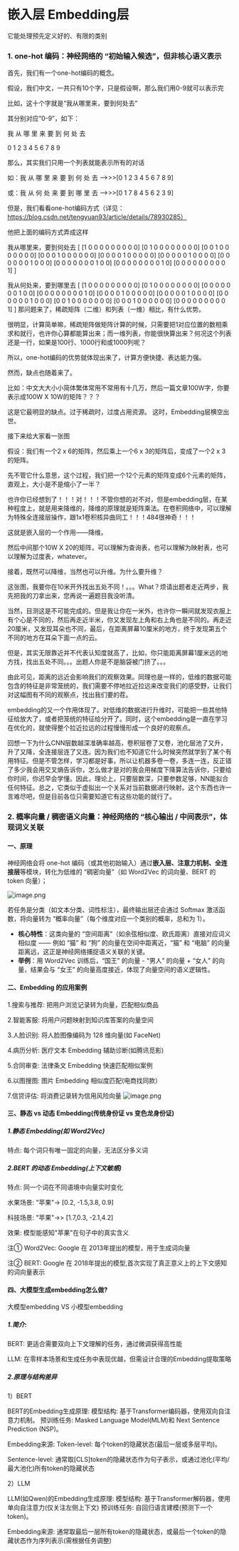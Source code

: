 # 嵌入层 Embedding层
它能处理预先定义好的、有限的类别
### 1. one-hot 编码：神经网络的 “初始输入候选”，但非核心语义表示
首先，我们有一个one-hot编码的概念。

假设，我们中文，一共只有10个字，只是假设啊，那么我们用0-9就可以表示完

比如，这十个字就是“我从哪里来，要到何处去”

其分别对应“0-9”，如下：

我 从 哪 里 来 要 到 何 处 去

0 1 2 3 4 5 6 7 8 9

那么，其实我们只用一个列表就能表示所有的对话

如：我 从 哪 里 来 要 到 何 处 去 ——>>>[0 1 2 3 4 5 6 7 8 9]

或：我 从 何 处 来 要 到 哪 里 去 ——>>>[0 1 7 8 4 5 6 2 3 9]

但是，我们看看one-hot编码方式（详见：https://blog.csdn.net/tengyuan93/article/details/78930285）

他把上面的编码方式弄成这样

我从哪里来，要到何处去
[
[1 0 0 0 0 0 0 0 0 0]
[0 1 0 0 0 0 0 0 0 0]
[0 0 1 0 0 0 0 0 0 0]
[0 0 0 1 0 0 0 0 0 0]
[0 0 0 0 1 0 0 0 0 0]
[0 0 0 0 0 1 0 0 0 0]
[0 0 0 0 0 0 1 0 0 0]
[0 0 0 0 0 0 0 1 0 0]
[0 0 0 0 0 0 0 0 1 0]
[0 0 0 0 0 0 0 0 0 1]
]

我从何处来，要到哪里去
[
[1 0 0 0 0 0 0 0 0 0]
[0 1 0 0 0 0 0 0 0 0]
[0 0 0 0 0 0 0 1 0 0]
[0 0 0 0 0 0 0 0 1 0]
[0 0 0 0 1 0 0 0 0 0]
[0 0 0 0 0 1 0 0 0 0]
[0 0 0 0 0 0 1 0 0 0]
[0 0 1 0 0 0 0 0 0 0]
[0 0 0 1 0 0 0 0 0 0]
[0 0 0 0 0 0 0 0 0 1]
]
那问题来了，稀疏矩阵（二维）和列表（一维）相比，有什么优势。

很明显，计算简单嘛，稀疏矩阵做矩阵计算的时候，只需要把1对应位置的数相乘求和就行，也许你心算都能算出来；而一维列表，你能很快算出来？何况这个列表还是一行，如果是100行、1000行和或1000列呢？

所以，one-hot编码的优势就体现出来了，计算方便快捷、表达能力强。

然而，缺点也随着来了。

比如：中文大大小小简体繁体常用不常用有十几万，然后一篇文章100W字，你要表示成100W X 10W的矩阵？？？

这是它最明显的缺点。过于稀疏时，过度占用资源。
这时，Embedding层横空出世。

接下来给大家看一张图

假设：我们有一个2 x 6的矩阵，然后乘上一个6 x 3的矩阵后，变成了一个2 x 3的矩阵。

先不管它什么意思，这个过程，我们把一个12个元素的矩阵变成6个元素的矩阵，直观上，大小是不是缩小了一半？

也许你已经想到了！！！对！！！不管你想的对不对，但是embedding层，在某种程度上，就是用来降维的，降维的原理就是矩阵乘法。在卷积网络中，可以理解为特殊全连接层操作，跟1x1卷积核异曲同工！！！484很神奇！！！

这就是嵌入层的一个作用——降维。

然后中间那个10W X 20的矩阵，可以理解为查询表，也可以理解为映射表，也可以理解为过度表，whatever。

接着，既然可以降维，当然也可以升维。为什么要升维？

这张图，我要你在10米开外找出五处不同！。。。What？烦请出题者走近两步，我先把我的刀拿出来，您再说一遍题目我没听清。

当然，目测这是不可能完成的。但是我让你在一米外，也许你一瞬间就发现衣服上有个心是不同的，然后再走近半米，你又发现左上角和右上角也是不同的。再走近20厘米，又发现耳朵也不同，最后，在距离屏幕10厘米的地方，终于发现第五个不同的地方在耳朵下面一点的云。

但是，其实无限靠近并不代表认知度就高了，比如，你只能距离屏幕1厘米远的地方找，找出五处不同。。。出题人你是不是脑袋被门挤了。。。

由此可见，距离的远近会影响我们的观察效果。同理也是一样的，低维的数据可能包含的特征是非常笼统的，我们需要不停地拉近拉远来改变我们的感受野，让我们对这幅图有不同的观察点，找出我们要的茬。

embedding的又一个作用体现了。对低维的数据进行升维时，可能把一些其他特征给放大了，或者把笼统的特征给分开了。同时，这个embedding是一直在学习在优化的，就使得整个拉近拉远的过程慢慢形成一个良好的观察点。

回想一下为什么CNN层数越深准确率越高，卷积层卷了又卷，池化层池了又升，升了又降，全连接层连了又连。因为我们也不知道它什么时候突然就学到了某个有用特征。但是不管怎样，学习都是好事，所以让机器多卷一卷，多连一连，反正错了多少我会用交叉熵告诉你，怎么做才是对的我会用梯度下降算法告诉你，只要给你时间，你迟早会学懂。因此，理论上，只要层数深，只要参数足够，NN能拟合任何特征。总之，它类似于虚拟出一个关系对当前数据进行映射。这个东西也许一言难尽吧，但是目前各位只需要知道它有这些功能的就行了。

### 2. 概率向量 / 稠密语义向量：神经网络的 “核心输出 / 中间表示”，体现词义关联

#### 一、原理
神经网络会将 one-hot 编码（或其他初始输入）通过**嵌入层、注意力机制、全连接层**等模块，转化为低维的 “稠密向量”（如 Word2Vec 的词向量、BERT 的 token 向量）；

![image.png](https://raw.githubusercontent.com/lishiyu2006/picgo/main/cdning/202510151558788.png)

若任务是分类（如文本分类、词性标注），最终输出层还会通过 Softmax 激活函数，将向量转为 “概率向量”（每个维度对应一个类别的概率，总和为 1）。

- **核心特性**：这类向量的 “空间距离”（如余弦相似度、欧氏距离）直接对应词义相似度 —— 例如 “猫” 和 “狗” 的向量在空间中距离近，“猫” 和 “电脑” 的向量距离远，这正是神经网络捕捉语义关联的关键。
- **举例**：用 Word2Vec 训练后，“国王” 的向量 - “男人” 的向量 + “女人” 的向量，结果会与 “女王” 的向量高度接近，体现了向量空间的语义逻辑性。
#### 二、Embedding 的应用案例
1.搜索与推荐: 把用户浏览记录转为向量，匹配相似商品

2.智能客服: 将用户问题映射到知识库答案的向量空间

3.人脸识别: 将人脸图像编码为 128 维向量(如 FaceNet)

4.病历分析: 医疗文本 Embedding 辅助诊断(如腾讯觅影)

5.合同审查: 法律条文 Embedding 快速匹配相似案例

6.以图搜图: 图片 Embedding 相似度匹配(电商找同款）

7.信贷评估: 将消费记录转为信用风险向量
![image.png](https://raw.githubusercontent.com/lishiyu2006/picgo/main/cdning/202510151605625.png)
#### 三、静态 vs 动态 Embedding(传统身份证 vs 变色龙身份证)
##### 1.静态 Embedding(如 Word2Vec)

特点: 每个词只有唯一固定的向量，无法区分多义词

##### 2.BERT 的动态 Embedding(上下文敏感)

特点: 同一个词在不同语境中向量实时变化

 水果场景: "苹果"→ [0.2, -1.5,3.8, 0.9]

科技场景: "苹果"→> [1.7,0.3, -2.1,4.2]

效果: 模型能感知"苹果"在句子中的真实含义

注① Word2Vec: Google 在 2013年提出的模型，用于生成词向量

注② BERT: Google 在 2018年提出的模型,首次实现了真正意义上的上下文感知的词向量表示
#### 四、大模型生成embedding怎么做?

大模型embedding VS 小模型embedding

##### 1.简介:

BERT: 更适合需要双向上下文理解的任务，通过微调获得高性能

LLM: 在零样本场景和生成任务中表现优越，但需设计合理的Embedding提取策略

##### 2.原理与结构差异

1）BERT

BERT的Embedding生成原理:
模型结构: 基于Transformer编码器，使用双向自注意力机制。
预训练任务: Masked Language Model(MLM)和 Next Sentence Prediction (NSP)。

Embedding来源:
Token-level: 每个token的隐藏状态(最后一层或多层平均)。

Sentence-level: 通常取[CLS]token的隐藏状态作为句子表示，或通过池化(平均/最大池化)所有token的隐藏状态

2）LLM

LLM(如Qwen)的Embedding生成原理:
模型结构: 基于Transformer解码器，使用单向自注意力(仅关注左侧上下文)
预训练任务: 自回归语言建模(预测下一个token)。

Embedding来源:
通常取最后一层所有token的隐藏状态，或最后一个token的隐藏状态作为序列表示(需根据任务调整)
